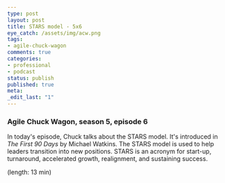```yaml
---
type: post
layout: post
title: STARS model - 5x6
eye_catch: /assets/img/acw.png
tags:
- agile-chuck-wagon
comments: true
categories:
- professional
- podcast
status: publish
published: true
meta:
_edit_last: "1"
---
```


### Agile Chuck Wagon, season 5, episode 6

In today's episode, Chuck talks about the STARS model. It's introduced in _The First 90 Days_ by Michael Watkins. The STARS model is used to help leaders transition into new positions. STARS is an acronym for start-up, turnaround, accelerated growth, realignment, and sustaining success.

  (length: 13 min)
